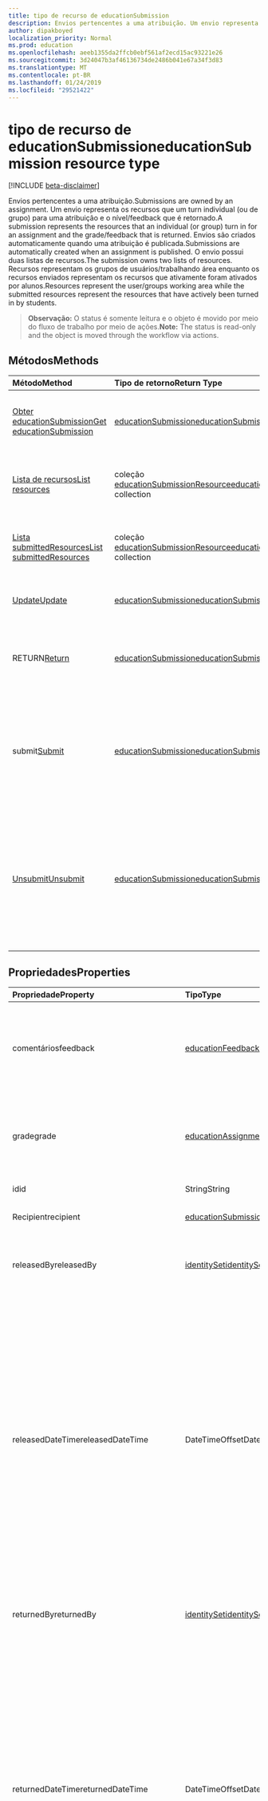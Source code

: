 ```yaml
---
title: tipo de recurso de educationSubmission
description: Envios pertencentes a uma atribuição. Um envio representa os recursos que um turn individual (ou de grupo) para uma atribuição e o nível/feedback que é retornado.
author: dipakboyed
localization_priority: Normal
ms.prod: education
ms.openlocfilehash: aeeb1355da2ffcb0ebf561af2ecd15ac93221e26
ms.sourcegitcommit: 3d24047b3af46136734de2486b041e67a34f3d83
ms.translationtype: MT
ms.contentlocale: pt-BR
ms.lasthandoff: 01/24/2019
ms.locfileid: "29521422"
---
```

# <a name="educationsubmission-resource-type"></a><span data-ttu-id="2e325-104">tipo de recurso de educationSubmission</span><span class="sxs-lookup"><span data-stu-id="2e325-104">educationSubmission resource type</span></span>

[!INCLUDE [beta-disclaimer](../../includes/beta-disclaimer.md)]

<span data-ttu-id="2e325-105">Envios pertencentes a uma atribuição.</span><span class="sxs-lookup"><span data-stu-id="2e325-105">Submissions are owned by an assignment.</span></span> <span data-ttu-id="2e325-106">Um envio representa os recursos que um turn individual (ou de grupo) para uma atribuição e o nível/feedback que é retornado.</span><span class="sxs-lookup"><span data-stu-id="2e325-106">A submission represents the resources that an individual (or group) turn in for an assignment and the grade/feedback that is returned.</span></span>
<span data-ttu-id="2e325-107">Envios são criados automaticamente quando uma atribuição é publicada.</span><span class="sxs-lookup"><span data-stu-id="2e325-107">Submissions are automatically created when an assignment is published.</span></span> <span data-ttu-id="2e325-108">O envio possui duas listas de recursos.</span><span class="sxs-lookup"><span data-stu-id="2e325-108">The submission owns two lists of resources.</span></span> <span data-ttu-id="2e325-109">Recursos representam os grupos de usuários/trabalhando área enquanto os recursos enviados representam os recursos que ativamente foram ativados por alunos.</span><span class="sxs-lookup"><span data-stu-id="2e325-109">Resources represent the user/groups working area while the submitted resources represent the resources that have actively been turned in by students.</span></span>  

><span data-ttu-id="2e325-110">**Observação:** O status é somente leitura e o objeto é movido por meio do fluxo de trabalho por meio de ações.</span><span class="sxs-lookup"><span data-stu-id="2e325-110">**Note:** The status is read-only and the object is moved through the workflow via actions.</span></span> 

## <a name="methods"></a><span data-ttu-id="2e325-111">Métodos</span><span class="sxs-lookup"><span data-stu-id="2e325-111">Methods</span></span>

| <span data-ttu-id="2e325-112">Método</span><span class="sxs-lookup"><span data-stu-id="2e325-112">Method</span></span>           | <span data-ttu-id="2e325-113">Tipo de retorno</span><span class="sxs-lookup"><span data-stu-id="2e325-113">Return Type</span></span>    |<span data-ttu-id="2e325-114">Descrição</span><span class="sxs-lookup"><span data-stu-id="2e325-114">Description</span></span>|
|:---------------|:--------|:----------|
|[<span data-ttu-id="2e325-115">Obter educationSubmission</span><span class="sxs-lookup"><span data-stu-id="2e325-115">Get educationSubmission</span></span>](../api/educationsubmission-get.md) | [<span data-ttu-id="2e325-116">educationSubmission</span><span class="sxs-lookup"><span data-stu-id="2e325-116">educationSubmission</span></span>](educationsubmission.md) |<span data-ttu-id="2e325-117">Leia as propriedades e os relacionamentos de um objeto **educationSubmission** .</span><span class="sxs-lookup"><span data-stu-id="2e325-117">Read properties and relationships of an **educationSubmission** object.</span></span>|
|[<span data-ttu-id="2e325-118">Lista de recursos</span><span class="sxs-lookup"><span data-stu-id="2e325-118">List resources</span></span>](../api/educationsubmission-list-resources.md) |<span data-ttu-id="2e325-119">coleção [educationSubmissionResource](educationsubmissionresource.md)</span><span class="sxs-lookup"><span data-stu-id="2e325-119">[educationSubmissionResource](educationsubmissionresource.md) collection</span></span>| <span data-ttu-id="2e325-120">Obtenha uma coleção de objetos **educationSubmissionResource** .</span><span class="sxs-lookup"><span data-stu-id="2e325-120">Get an **educationSubmissionResource** object collection.</span></span>|
|[<span data-ttu-id="2e325-121">Lista submittedResources</span><span class="sxs-lookup"><span data-stu-id="2e325-121">List submittedResources</span></span>](../api/educationsubmission-list-submittedresources.md) |<span data-ttu-id="2e325-122">coleção [educationSubmissionResource](educationsubmissionresource.md)</span><span class="sxs-lookup"><span data-stu-id="2e325-122">[educationSubmissionResource](educationsubmissionresource.md) collection</span></span>| <span data-ttu-id="2e325-123">Obtenha uma coleção de objetos **educationSubmissionResource** .</span><span class="sxs-lookup"><span data-stu-id="2e325-123">Get an **educationSubmissionResource** object collection.</span></span>|
|[<span data-ttu-id="2e325-124">Update</span><span class="sxs-lookup"><span data-stu-id="2e325-124">Update</span></span>](../api/educationsubmission-update.md) | [<span data-ttu-id="2e325-125">educationSubmission</span><span class="sxs-lookup"><span data-stu-id="2e325-125">educationSubmission</span></span>](educationsubmission.md) |<span data-ttu-id="2e325-126">Atualize um objeto **educationSubmission** .</span><span class="sxs-lookup"><span data-stu-id="2e325-126">Update an **educationSubmission** object.</span></span> |
|<span data-ttu-id="2e325-127">RETURN</span><span class="sxs-lookup"><span data-stu-id="2e325-127">[Return](../api/educationsubmission-return.md)</span></span>|[<span data-ttu-id="2e325-128">educationSubmission</span><span class="sxs-lookup"><span data-stu-id="2e325-128">educationSubmission</span></span>](educationsubmission.md)|<span data-ttu-id="2e325-129">Professor usa o retorno para indicar que as notas/comentários podem ser exibidos a student.</span><span class="sxs-lookup"><span data-stu-id="2e325-129">A teacher uses return to indicate that the grades/feedback can be shown to the student.</span></span>|
|<span data-ttu-id="2e325-130">submit</span><span class="sxs-lookup"><span data-stu-id="2e325-130">[Submit](../api/educationsubmission-submit.md)</span></span>|[<span data-ttu-id="2e325-131">educationSubmission</span><span class="sxs-lookup"><span data-stu-id="2e325-131">educationSubmission</span></span>](educationsubmission.md)|<span data-ttu-id="2e325-132">Um estudante usa Enviar para ativar na atribuição.</span><span class="sxs-lookup"><span data-stu-id="2e325-132">A student uses submit to turn in the assignment.</span></span> <span data-ttu-id="2e325-133">Isso irá copiar os recursos para a pasta **submittedResources** para classificação e atualiza o status.</span><span class="sxs-lookup"><span data-stu-id="2e325-133">This will copy the resources into the **submittedResources** folder for grading and updates the status.</span></span>|
|[<span data-ttu-id="2e325-134">Unsubmit</span><span class="sxs-lookup"><span data-stu-id="2e325-134">Unsubmit</span></span>](../api/educationsubmission-unsubmit.md)|[<span data-ttu-id="2e325-135">educationSubmission</span><span class="sxs-lookup"><span data-stu-id="2e325-135">educationSubmission</span></span>](educationsubmission.md)|<span data-ttu-id="2e325-136">Um estudante usa o unsubmit para mover o estado do envio do back enviado para o trabalho.</span><span class="sxs-lookup"><span data-stu-id="2e325-136">A student uses the unsubmit to move the state of the submission from submitted back to working.</span></span> <span data-ttu-id="2e325-137">Isso irá copiar os recursos para a pasta **workingResources** para classificação e atualiza o status.</span><span class="sxs-lookup"><span data-stu-id="2e325-137">This will copy the resources into the **workingResources** folder for grading and updates the status.</span></span>|

## <a name="properties"></a><span data-ttu-id="2e325-138">Propriedades</span><span class="sxs-lookup"><span data-stu-id="2e325-138">Properties</span></span>
| <span data-ttu-id="2e325-139">Propriedade</span><span class="sxs-lookup"><span data-stu-id="2e325-139">Property</span></span>     | <span data-ttu-id="2e325-140">Tipo</span><span class="sxs-lookup"><span data-stu-id="2e325-140">Type</span></span>   |<span data-ttu-id="2e325-141">Descrição</span><span class="sxs-lookup"><span data-stu-id="2e325-141">Description</span></span>|
|:---------------|:--------|:----------|
|<span data-ttu-id="2e325-142">comentários</span><span class="sxs-lookup"><span data-stu-id="2e325-142">feedback</span></span>|[<span data-ttu-id="2e325-143">educationFeedback</span><span class="sxs-lookup"><span data-stu-id="2e325-143">educationFeedback</span></span>](educationfeedback.md)|<span data-ttu-id="2e325-144">Contém a propriedade de comentários que armazena as notas do professor volta aos alunos.</span><span class="sxs-lookup"><span data-stu-id="2e325-144">Holds the feedback property which stores the teacher's notes back to students.</span></span>|
|<span data-ttu-id="2e325-145">grade</span><span class="sxs-lookup"><span data-stu-id="2e325-145">grade</span></span>|[<span data-ttu-id="2e325-146">educationAssignmentGrade</span><span class="sxs-lookup"><span data-stu-id="2e325-146">educationAssignmentGrade</span></span>](educationassignmentgrade.md)|<span data-ttu-id="2e325-147">Contém as informações de nível que um professor atribui a esse envio.</span><span class="sxs-lookup"><span data-stu-id="2e325-147">Holds the grade information a teacher assigns to this submission.</span></span>|
|<span data-ttu-id="2e325-148">id</span><span class="sxs-lookup"><span data-stu-id="2e325-148">id</span></span>|<span data-ttu-id="2e325-149">String</span><span class="sxs-lookup"><span data-stu-id="2e325-149">String</span></span>| <span data-ttu-id="2e325-150">Somente leitura.</span><span class="sxs-lookup"><span data-stu-id="2e325-150">Read-only.</span></span>|
|<span data-ttu-id="2e325-151">Recipient</span><span class="sxs-lookup"><span data-stu-id="2e325-151">recipient</span></span>|[<span data-ttu-id="2e325-152">educationSubmissionRecipient</span><span class="sxs-lookup"><span data-stu-id="2e325-152">educationSubmissionRecipient</span></span>](educationsubmissionrecipient.md)|<span data-ttu-id="2e325-153">Este envio é atribuído à.</span><span class="sxs-lookup"><span data-stu-id="2e325-153">Who this submission is assigned to.</span></span>|
|<span data-ttu-id="2e325-154">releasedBy</span><span class="sxs-lookup"><span data-stu-id="2e325-154">releasedBy</span></span>|[<span data-ttu-id="2e325-155">identitySet</span><span class="sxs-lookup"><span data-stu-id="2e325-155">identitySet</span></span>](identityset.md)|<span data-ttu-id="2e325-156">Usuário que migraram o status de envio esta liberada.</span><span class="sxs-lookup"><span data-stu-id="2e325-156">User who moved the status of this submission to released.</span></span>|
|<span data-ttu-id="2e325-157">releasedDateTime</span><span class="sxs-lookup"><span data-stu-id="2e325-157">releasedDateTime</span></span>|<span data-ttu-id="2e325-158">DateTimeOffset</span><span class="sxs-lookup"><span data-stu-id="2e325-158">DateTimeOffset</span></span>|<span data-ttu-id="2e325-159">Momento específico quando o envio foi lançado.</span><span class="sxs-lookup"><span data-stu-id="2e325-159">Moment in time when the submission was released.</span></span> <span data-ttu-id="2e325-160">O tipo Timestamp representa informações de data e hora usando o formato ISO 8601 e está sempre no horário UTC.</span><span class="sxs-lookup"><span data-stu-id="2e325-160">The Timestamp type represents date and time information using ISO 8601 format and is always in UTC time.</span></span> <span data-ttu-id="2e325-161">Por exemplo, meia-noite em UTC no dia 1º de janeiro de 2014 teria esta aparência: `'2014-01-01T00:00:00Z'`</span><span class="sxs-lookup"><span data-stu-id="2e325-161">For example, midnight UTC on Jan 1, 2014 would look like this: `'2014-01-01T00:00:00Z'`</span></span>|
|<span data-ttu-id="2e325-162">returnedBy</span><span class="sxs-lookup"><span data-stu-id="2e325-162">returnedBy</span></span>|[<span data-ttu-id="2e325-163">identitySet</span><span class="sxs-lookup"><span data-stu-id="2e325-163">identitySet</span></span>](identityset.md)|<span data-ttu-id="2e325-164">Usuário que migraram o status deste envio a ser retornado.</span><span class="sxs-lookup"><span data-stu-id="2e325-164">User who moved the status of this submission to returned.</span></span>|
|<span data-ttu-id="2e325-165">returnedDateTime</span><span class="sxs-lookup"><span data-stu-id="2e325-165">returnedDateTime</span></span>|<span data-ttu-id="2e325-166">DateTimeOffset</span><span class="sxs-lookup"><span data-stu-id="2e325-166">DateTimeOffset</span></span>|<span data-ttu-id="2e325-167">Momento específico quando o envio foi retornado.</span><span class="sxs-lookup"><span data-stu-id="2e325-167">Moment in time when the submission was returned.</span></span> <span data-ttu-id="2e325-168">O tipo Timestamp representa informações de data e hora usando o formato ISO 8601 e está sempre no horário UTC.</span><span class="sxs-lookup"><span data-stu-id="2e325-168">The Timestamp type represents date and time information using ISO 8601 format and is always in UTC time.</span></span> <span data-ttu-id="2e325-169">Por exemplo, meia-noite em UTC no dia 1º de janeiro de 2014 teria esta aparência: `'2014-01-01T00:00:00Z'`</span><span class="sxs-lookup"><span data-stu-id="2e325-169">For example, midnight UTC on Jan 1, 2014 would look like this: `'2014-01-01T00:00:00Z'`</span></span>|
|<span data-ttu-id="2e325-170">resourcesFolderUrl</span><span class="sxs-lookup"><span data-stu-id="2e325-170">resourcesFolderUrl</span></span>|<span data-ttu-id="2e325-171">String</span><span class="sxs-lookup"><span data-stu-id="2e325-171">String</span></span>|<span data-ttu-id="2e325-172">Pasta onde todos os recursos de arquivo para o envio precisam ser armazenados.</span><span class="sxs-lookup"><span data-stu-id="2e325-172">Folder where all file resources for this submission need to be stored.</span></span>|
|<span data-ttu-id="2e325-173">status</span><span class="sxs-lookup"><span data-stu-id="2e325-173">status</span></span>|<span data-ttu-id="2e325-174">string</span><span class="sxs-lookup"><span data-stu-id="2e325-174">string</span></span>| <span data-ttu-id="2e325-175">Somente Leitura.</span><span class="sxs-lookup"><span data-stu-id="2e325-175">Read-Only.</span></span> <span data-ttu-id="2e325-176">Os valores possíveis são: `working`, `submitted`, `released`, `returned`.</span><span class="sxs-lookup"><span data-stu-id="2e325-176">Possible values are: `working`, `submitted`, `released`, `returned`.</span></span>|
|<span data-ttu-id="2e325-177">submittedBy</span><span class="sxs-lookup"><span data-stu-id="2e325-177">submittedBy</span></span>|[<span data-ttu-id="2e325-178">identitySet</span><span class="sxs-lookup"><span data-stu-id="2e325-178">identitySet</span></span>](identityset.md)|<span data-ttu-id="2e325-179">Usuário que o recurso são movidas para o estado enviado.</span><span class="sxs-lookup"><span data-stu-id="2e325-179">User who moved the resource into the submitted state.</span></span>|
|<span data-ttu-id="2e325-180">submittedDateTime</span><span class="sxs-lookup"><span data-stu-id="2e325-180">submittedDateTime</span></span>|<span data-ttu-id="2e325-181">DateTimeOffset</span><span class="sxs-lookup"><span data-stu-id="2e325-181">DateTimeOffset</span></span>|<span data-ttu-id="2e325-182">Momento específico quando o envio foi movido para o estado enviado.</span><span class="sxs-lookup"><span data-stu-id="2e325-182">Moment in time when the submission was moved into the submitted state.</span></span> <span data-ttu-id="2e325-183">O tipo Timestamp representa informações de data e hora usando o formato ISO 8601 e está sempre no horário UTC.</span><span class="sxs-lookup"><span data-stu-id="2e325-183">The Timestamp type represents date and time information using ISO 8601 format and is always in UTC time.</span></span> <span data-ttu-id="2e325-184">Por exemplo, meia-noite em UTC no dia 1º de janeiro de 2014 teria esta aparência: `'2014-01-01T00:00:00Z'`</span><span class="sxs-lookup"><span data-stu-id="2e325-184">For example, midnight UTC on Jan 1, 2014 would look like this: `'2014-01-01T00:00:00Z'`</span></span>|
|<span data-ttu-id="2e325-185">unsubmittedBy</span><span class="sxs-lookup"><span data-stu-id="2e325-185">unsubmittedBy</span></span>|[<span data-ttu-id="2e325-186">identitySet</span><span class="sxs-lookup"><span data-stu-id="2e325-186">identitySet</span></span>](identityset.md)|<span data-ttu-id="2e325-187">Usuários que migraram do recurso de enviados para o estado de trabalho.</span><span class="sxs-lookup"><span data-stu-id="2e325-187">User who moved the resource from submitted into the working state.</span></span>|
|<span data-ttu-id="2e325-188">unsubmittedDateTime</span><span class="sxs-lookup"><span data-stu-id="2e325-188">unsubmittedDateTime</span></span>|<span data-ttu-id="2e325-189">DateTimeOffset</span><span class="sxs-lookup"><span data-stu-id="2e325-189">DateTimeOffset</span></span>|<span data-ttu-id="2e325-190">Momento específico quando o envio foi movido de enviados para o estado de trabalho.</span><span class="sxs-lookup"><span data-stu-id="2e325-190">Moment in time when the submission was moved from submitted into the working state.</span></span> <span data-ttu-id="2e325-191">O tipo Timestamp representa informações de data e hora usando o formato ISO 8601 e está sempre no horário UTC.</span><span class="sxs-lookup"><span data-stu-id="2e325-191">The Timestamp type represents date and time information using ISO 8601 format and is always in UTC time.</span></span> <span data-ttu-id="2e325-192">Por exemplo, meia-noite em UTC no dia 1º de janeiro de 2014 teria esta aparência: `'2014-01-01T00:00:00Z'`</span><span class="sxs-lookup"><span data-stu-id="2e325-192">For example, midnight UTC on Jan 1, 2014 would look like this: `'2014-01-01T00:00:00Z'`</span></span>|

## <a name="relationships"></a><span data-ttu-id="2e325-193">Relacionamento</span><span class="sxs-lookup"><span data-stu-id="2e325-193">Relationships</span></span>
| <span data-ttu-id="2e325-194">Relação</span><span class="sxs-lookup"><span data-stu-id="2e325-194">Relationship</span></span> | <span data-ttu-id="2e325-195">Tipo</span><span class="sxs-lookup"><span data-stu-id="2e325-195">Type</span></span>   |<span data-ttu-id="2e325-196">Descrição</span><span class="sxs-lookup"><span data-stu-id="2e325-196">Description</span></span>|
|:---------------|:--------|:----------|
|<span data-ttu-id="2e325-197">recursos</span><span class="sxs-lookup"><span data-stu-id="2e325-197">resources</span></span>|<span data-ttu-id="2e325-198">coleção [educationSubmissionResource](educationsubmissionresource.md)</span><span class="sxs-lookup"><span data-stu-id="2e325-198">[educationSubmissionResource](educationsubmissionresource.md) collection</span></span>| <span data-ttu-id="2e325-199">Anulável.</span><span class="sxs-lookup"><span data-stu-id="2e325-199">Nullable.</span></span>|
|<span data-ttu-id="2e325-200">submittedResources</span><span class="sxs-lookup"><span data-stu-id="2e325-200">submittedResources</span></span>|<span data-ttu-id="2e325-201">coleção [educationSubmissionResource](educationsubmissionresource.md)</span><span class="sxs-lookup"><span data-stu-id="2e325-201">[educationSubmissionResource](educationsubmissionresource.md) collection</span></span>| <span data-ttu-id="2e325-p110">Somente leitura. Anulável.</span><span class="sxs-lookup"><span data-stu-id="2e325-p110">Read-only. Nullable.</span></span>|

## <a name="json-representation"></a><span data-ttu-id="2e325-204">Representação JSON</span><span class="sxs-lookup"><span data-stu-id="2e325-204">JSON representation</span></span>

<span data-ttu-id="2e325-205">Veja a seguir uma representação JSON do recurso.</span><span class="sxs-lookup"><span data-stu-id="2e325-205">The following is a JSON representation of the resource.</span></span>

<!-- {
  "blockType": "resource",
  "optionalProperties": [

  ],
  "@odata.type": "microsoft.graph.educationSubmission"
}-->

```json
{
  "feedback": {"@odata.type": "microsoft.graph.educationFeedback"},
  "grade": {"@odata.type": "microsoft.graph.educationAssignmentGrade"},
  "id": "String (identifier)",
  "recipient": {"@odata.type": "microsoft.graph.educationSubmissionRecipient"},
  "returnedBy": {"@odata.type": "microsoft.graph.identitySet"},
  "returnedDateTime": "String (timestamp)",
  "resourcesFolderUrl": "String",
  "status": "string",
  "submittedBy": {"@odata.type": "microsoft.graph.identitySet"},
  "submittedDateTime": "String (timestamp)",
  "unsubmittedBy": {"@odata.type": "microsoft.graph.identitySet"},
  "unsubmittedDateTime": "String (timestamp)"
}
```

<!-- uuid: 8fcb5dbc-d5aa-4681-8e31-b001d5168d79
2015-10-25 14:57:30 UTC -->
<!--
{
  "type": "#page.annotation",
  "description": "educationSubmission resource",
  "keywords": "",
  "section": "documentation",
  "tocPath": "",
  "suppressions": [
    "Error: /api-reference/beta/resources/educationsubmission.md:\r\n      Exception processing links.\r\n    System.ArgumentException: Link Definition was null. Link text: !INCLUDE [beta-disclaimer](../../includes/beta-disclaimer.md)\r\n      at ApiDoctor.Validation.DocFile.get_LinkDestinations()\r\n      at ApiDoctor.Validation.DocSet.ValidateLinks(Boolean includeWarnings, String[] relativePathForFiles, IssueLogger issues, Boolean requireFilenameCaseMatch, Boolean printOrphanedFiles)"
  ]
}
-->
